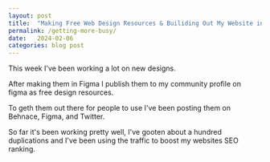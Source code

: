```yaml
---
layout: post
title:  "Making Free Web Design Resources & Builiding Out My Website in Public"
permalink: /getting-more-busy/
date:   2024-02-06
categories: blog post
---
```


This week I've been working a lot on new designs. 

After making them in Figma I publish them to my community profile on figma as free design resources. 

To geth them out there for people to use I've been posting them on Behnace, Figma, and Twitter. 

So far it's been working pretty well, I've gooten about a hundred duplications and I've been using the traffic to boost my websites SEO ranking.

